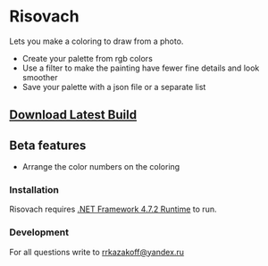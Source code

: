 # Risovach

Lets you make a coloring to draw from a photo.

  - Create your palette from rgb colors
  - Use a filter to make the painting have fewer fine details and look smoother
  - Save your palette with a json file or a separate list

## [Download Latest Build](https://github.com/rkazakoff/risovach/releases/tag/v1.0)

## Beta features

  - Arrange the color numbers on the coloring

### Installation

Risovach requires [.NET Framework 4.7.2 Runtime](https://dotnet.microsoft.com/download/dotnet-framework/net472) to run.


### Development

For all questions write to rrkazakoff@yandex.ru
